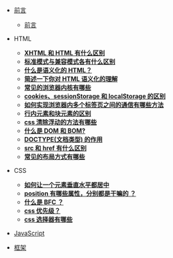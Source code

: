 <!-- _sidebar.md -->

- [前言](README.md)

  - [前言](README.md) <!--注意这里是相对路径-->

- HTML

  - [**XHTML 和 HTML 有什么区别**](html/XHTMLorHTML.md)
  - [ **标准模式与兼容模式各有什么区别**](html/standard-compat-mode.md)
  - [ **什么是语义化的 HTML？**](html/semantization.md)
  - [ **简述一下你对 HTML 语义化的理解**](html/semantization2.md)
  - [ **常见的浏览器内核有哪些**](html/browser.md)
  - [ **cookies、sessionStorage 和 localStorage 的区别**](html/storageMode.md)
  - [ **如何实现浏览器内多个标签页之间的通信有哪些方法**](html/communication.md)
  - [ **行内元素和块元素的区别**](html/periodic.md)
  - [ **css 清除浮动的方法有哪些**](html/cssflat.md)
  - [ **什么是 DOM 和 BOM?**](html/domORbom.md)
  - [ **DOCTYPE(文档类型) 的作用**](html/DOCTYPE.md)
  - [ **src 和 href 有什么区别**](html/srcorhref.md)
  - [ **常见的布局方式有哪些**](html/overall.md)

- CSS

  - [ **如何让一个元素垂直水平都居中**](css/vertical.md)
  - [ **position 有哪些属性，分别都是干嘛的 ？**](css/position.md)
  - [ **什么是 BFC ？**](css/bfc.md)
  - [ **css 优先级？**](css/csspriority.md)
  - [ **css 选择器有哪些**](css/cssselect.md)

- [JavaScript](commit/throttle.md)
- [框架](commit/throttle.md)
